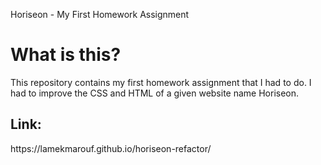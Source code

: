 Horiseon - My First Homework Assignment
<h1>What is this? </h1>
<p>This repository contains my first homework assignment that I had to do. I had to improve the CSS and HTML of a given website name Horiseon.</p>

<h2>Link:</h2>
<p>https://lamekmarouf.github.io/horiseon-refactor/</p>
